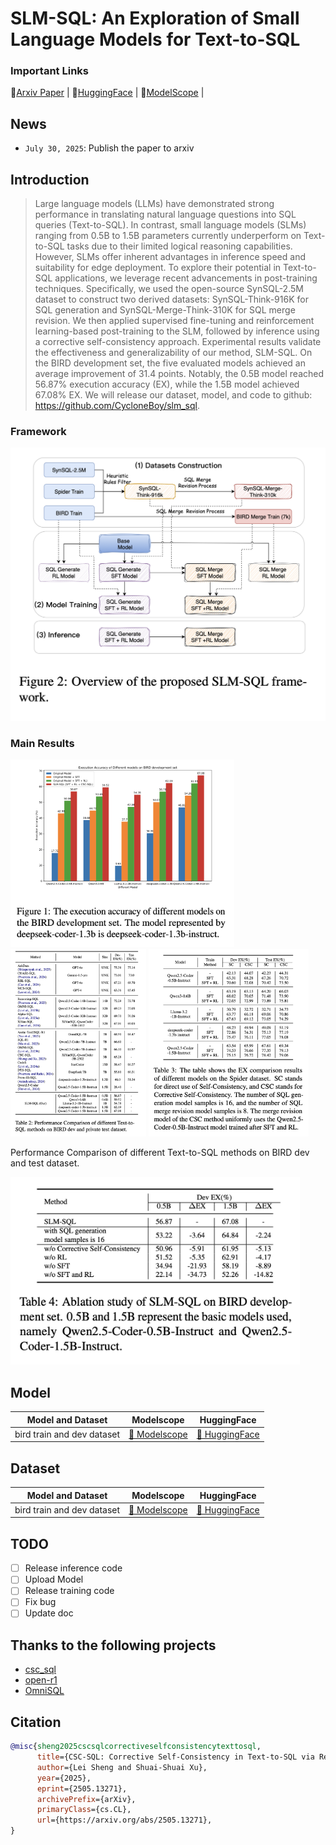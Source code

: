 # SLM-SQL: An Exploration of Small Language Models for Text-to-SQL 

### Important Links

📖[Arxiv Paper](https://arxiv.org/abs/2505.13271) |
🤗[HuggingFace](https://huggingface.co/collections/cycloneboy/csc-sql-6835c4a52da10c54bbe14f8e) |
🤖[ModelScope](https://modelscope.cn/collections/CSC-SQL-8542177708b643) |

## News
+ `July 30, 2025`: Publish the paper to arxiv

## Introduction

> Large language models (LLMs) have demonstrated strong performance in translating natural language questions into SQL queries (Text-to-SQL). In contrast, small language models (SLMs) ranging from 0.5B to 1.5B parameters currently underperform on Text-to-SQL tasks due to their limited logical reasoning capabilities. However, SLMs offer inherent advantages in inference speed and suitability for edge deployment. To explore their potential in Text-to-SQL applications, we leverage recent advancements in post-training techniques. Specifically, we used the open-source SynSQL-2.5M dataset to construct two derived datasets: SynSQL-Think-916K for SQL generation and SynSQL-Merge-Think-310K for SQL merge revision. We then applied supervised fine-tuning and reinforcement learning-based post-training to the SLM, followed by inference using a corrective self-consistency approach. Experimental results validate the effectiveness and generalizability of our method, SLM-SQL. On the BIRD development set, the five evaluated models achieved an average improvement of 31.4 points. Notably, the 0.5B model reached 56.87\% execution accuracy (EX), while the 1.5B model achieved 67.08\% EX. We will release our dataset, model, and code to github: https://github.com/CycloneBoy/slm_sql.

### Framework 
![slm_sql_framework](data/image/slmsql_framework.png)


### Main Results


<img src="data/image/slmsql_bird_result.png"  height="300" alt="slm_sql_result">


<img src="data/image/slmsql_bird_main.png"  height="300" alt="slmsql_bird_main">

<img src="data/image/slmsql_spider_main.png"  height="300" alt="slmsql_spider_main">

Performance Comparison of different Text-to-SQL methods on BIRD dev and test dataset.

<img src="data/image/slmsql_ablation_study.png"  height="300" alt="slmsql_ablation_study">


## Model

| **Model and Dataset**                 | Modelscope                                                                                      | HuggingFace                                                                                |
|---------------------------------------|-------------------------------------------------------------------------------------------------|--------------------------------------------------------------------------------------------|
| bird train and dev dataset            | [🤖 Modelscope](https://modelscope.cn/datasets/cycloneboy/bird_train)                           | [🤗 HuggingFace](https://huggingface.co/datasets/cycloneboy/bird_train) |

## Dataset

| **Model and Dataset**                 | Modelscope                                                                                      | HuggingFace                                                                                |
|---------------------------------------|-------------------------------------------------------------------------------------------------|--------------------------------------------------------------------------------------------|
| bird train and dev dataset            | [🤖 Modelscope](https://modelscope.cn/datasets/cycloneboy/bird_train)                           | [🤗 HuggingFace](https://huggingface.co/datasets/cycloneboy/bird_train) |




## TODO

- [ ] Release inference code
- [ ] Upload Model
- [ ] Release training code
- [ ] Fix bug
- [ ] Update doc

## Thanks to the following projects
- [csc_sql](https://github.com/CycloneBoy/csc_sql)
- [open-r1](https://github.com/huggingface/open-r1)
- [OmniSQL](https://github.com/RUCKBReasoning/OmniSQL)

## Citation

```bibtex
@misc{sheng2025cscsqlcorrectiveselfconsistencytexttosql,
      title={CSC-SQL: Corrective Self-Consistency in Text-to-SQL via Reinforcement Learning}, 
      author={Lei Sheng and Shuai-Shuai Xu},
      year={2025},
      eprint={2505.13271},
      archivePrefix={arXiv},
      primaryClass={cs.CL},
      url={https://arxiv.org/abs/2505.13271}, 
}
```